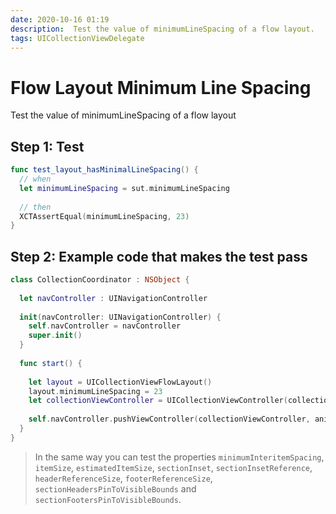 ```yaml
---
date: 2020-10-16 01:19
description:  Test the value of minimumLineSpacing of a flow layout.
tags: UICollectionViewDelegate
---
```


# Flow Layout Minimum Line Spacing

Test the value of minimumLineSpacing of a flow layout

## Step 1: Test

```swift
func test_layout_hasMinimalLineSpacing() {
  // when
  let minimumLineSpacing = sut.minimumLineSpacing
  
  // then
  XCTAssertEqual(minimumLineSpacing, 23)
}
```

## Step 2: Example code that makes the test pass

```swift
class CollectionCoordinator : NSObject {
  
  let navController : UINavigationController
  
  init(navController: UINavigationController) {
    self.navController = navController
    super.init()
  }
  
  func start() {
    
    let layout = UICollectionViewFlowLayout()
    layout.minimumLineSpacing = 23
    let collectionViewController = UICollectionViewController(collectionViewLayout: layout)
    
    self.navController.pushViewController(collectionViewController, animated: false)
  }
}
```

 > In the same way you can test the properties `minimumInteritemSpacing`, `itemSize`, `estimatedItemSize`, `sectionInset`, `sectionInsetReference`, `headerReferenceSize`, `footerReferenceSize`, `sectionHeadersPinToVisibleBounds` and `sectionFootersPinToVisibleBounds`.

